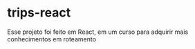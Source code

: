 # trips-react
Esse projeto foi feito em React, em um curso para adquirir mais conhecimentos em roteamento
